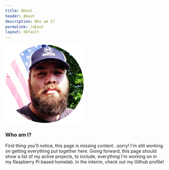 ```yaml
---
title: About
header: About
description: Who am I?
permalink: /about
layout: default
---
```


<img class="center" alt="Tony Cavella Profile" src="/assets/images/tc-profile.png" />

### Who am I?

First thing you'll notice, this page is missing content...sorry!  I'm still working on getting everything put together here.  Going forward, this page should show a list of 
my active projects, to include, everything I'm working on in my Raspberry Pi based homelab. In the interim, check out my Github profile!


